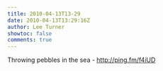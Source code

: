 ```yaml
---
title: 2010-04-13T13-29
date: 2010-04-13T13:29:16Z
author: Lee Turner
showtoc: false
comments: true
---
```


Throwing pebbles in the sea - http://ping.fm/f4iUD

